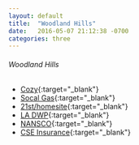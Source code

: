 ```yaml
---
layout: default
title:  "Woodland Hills"
date:   2016-05-07 21:12:38 -0700
categories: three
---
```

###### Woodland Hills
*   [Cozy](https://home.cozy.co/){:target="_blank"}
*   [Socal Gas](https://myaccount.socalgas.com/){:target="_blank"}
*   [21st/homesite](https://21st.homesite.com/onlineservicing){:target="_blank"}
*   [LA DWP](http://ladwp.com/){:target="_blank"}
*   [NANSCO](https://nansco.appfolio.com/connect/){:target="_blank"}
*   [CSE Insurance](https://portal-spinn.csespi.com/#/home/0){:target="_blank"}
